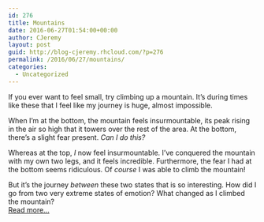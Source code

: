 ```yaml
---
id: 276
title: Mountains
date: 2016-06-27T01:54:00+00:00
author: CJeremy
layout: post
guid: http://blog-cjeremy.rhcloud.com/?p=276
permalink: /2016/06/27/mountains/
categories:
  - Uncategorized
---
```

If you ever want to feel small, try climbing up a mountain. It&#8217;s during times like these that I feel like my journey is huge, almost impossible.

When I&#8217;m at the bottom, the mountain feels insurmountable, its peak rising in the air so high that it towers over the rest of the area. At the bottom, there&#8217;s a slight fear present. _Can I do this?_

Whereas at the top, _I_ now feel insurmountable. I&#8217;ve conquered the mountain with my own two legs, and it feels incredible. Furthermore, the fear I had at the bottom seems ridiculous. Of _course_ I was able to climb the mountain!

But it&#8217;s the journey _between_ these two states that is so interesting. How did I go from two very extreme states of emotion? What changed as I climbed the mountain? <span class="post-teaser-more">&nbsp;<br /><a href="http://blog-cjeremy.rhcloud.com/2016/06/27/mountains/" title="Permanent Link: Mountains" rel="bookmark">Read more...</br></span></p>